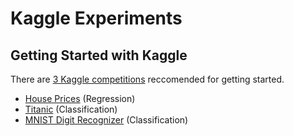 # Kaggle Experiments

## Getting Started with Kaggle

There are [3 Kaggle competitions](https://www.kaggle.com/competitions?segment=gettingStarted) reccomended for getting started.


* [House Prices](/house_prices/README.md) (Regression)
* [Titanic](/titanic/README.md) (Classification)
* [MNIST Digit Recognizer](/digit_recognizer/README.md) (Classification)

